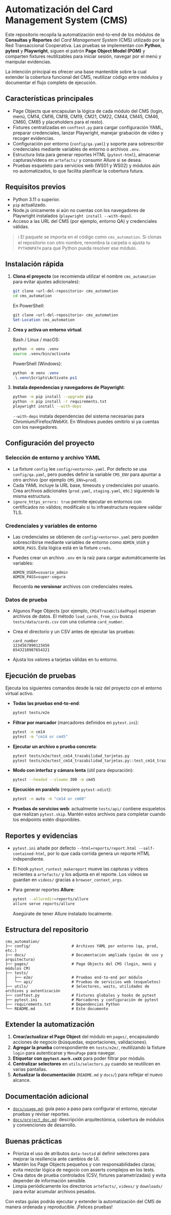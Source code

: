# Automatización del Card Management System (CMS)

Este repositorio recopila la automatización end-to-end de los módulos de **Consultas y Reportes** del *Card Management System* (CMS) utilizado por la Red Transaccional Cooperativa. Las pruebas se implementan con **Python**, **pytest** y **Playwright**, siguen el patrón **Page Object Model (POM)** y comparten fixtures reutilizables para iniciar sesión, navegar por el menú y manipular evidencias.

La intención principal es ofrecer una base mantenible sobre la cual extender la cobertura funcional del CMS, reutilizar código entre módulos y documentar el flujo completo de ejecución.

## Características principales

- Page Objects que encapsulan la lógica de cada módulo del CMS (login, menú, CM14, CM16, CM18, CM19, CM21, CM22, CM44, CM45, CM46, CM60, CM85 y placeholders para el resto).
- Fixtures centralizadas en `conftest.py` para cargar configuración YAML, preparar credenciales, lanzar Playwright, manejar grabación de vídeo y recoger evidencias.
- Configuración por entorno (`config/qa.yaml`) y soporte para sobrescribir credenciales mediante variables de entorno o archivos `.env`.
- Estructura lista para generar reportes HTML (`pytest-html`), almacenar capturas/vídeos en `artefacts/` y consumir Allure si se desea.
- Pruebas esqueleto para servicios web (WS01 y WS02) y módulos aún no automatizados, lo que facilita planificar la cobertura futura.

## Requisitos previos

- Python 3.11 o superior.
- `pip` actualizado.
- Node.js únicamente si aún no cuentas con los navegadores de Playwright instalados (`playwright install --with-deps`).
- Acceso a las URL del CMS (por ejemplo, entorno QA) y credenciales válidas.

> ℹ️ El paquete se importa en el código como `cms_automation`. Si clonas el repositorio con otro nombre, renombra la carpeta o ajusta tu `PYTHONPATH` para que Python pueda resolver ese módulo.

## Instalación rápida

1. **Clona el proyecto** (se recomienda utilizar el nombre `cms_automation` para evitar ajustes adicionales):

   ```bash
   git clone <url-del-repositorio> cms_automation
   cd cms_automation
   ```

   En PowerShell:

   ```powershell
   git clone <url-del-repositorio> cms_automation
   Set-Location cms_automation
   ```

2. **Crea y activa un entorno virtual**.

   Bash / Linux / macOS:

   ```bash
   python -m venv .venv
   source .venv/bin/activate
   ```

   PowerShell (Windows):

   ```powershell
   python -m venv .venv
   .\.venv\Scripts\Activate.ps1
   ```

3. **Instala dependencias y navegadores de Playwright**:

   ```bash
   python -m pip install --upgrade pip
   python -m pip install -r requirements.txt
   playwright install --with-deps
   ```

   `--with-deps` instala dependencias del sistema necesarias para Chromium/Firefox/WebKit. En Windows puedes omitirlo si ya cuentas con los navegadores.

## Configuración del proyecto

### Selección de entorno y archivo YAML

- La fixture `config` lee `config/<entorno>.yaml`. Por defecto se usa `config/qa.yaml`, pero puedes definir la variable `CMS_ENV` para apuntar a otro archivo (por ejemplo `CMS_ENV=prod`).
- Cada YAML incluye la URL base, timeouts y credenciales por usuario. Crea archivos adicionales (`prod.yaml`, `staging.yaml`, etc.) siguiendo la misma estructura.
- `ignore_https_errors: true` permite ejecutar en entornos con certificados no válidos; modifícalo si tu infraestructura requiere validar TLS.

### Credenciales y variables de entorno

- Las credenciales se obtienen de `config/<entorno>.yaml` pero pueden sobrescribirse mediante variables de entorno como `ADMIN_USER` y `ADMIN_PASS`. Esta lógica está en la fixture `creds`.
- Puedes crear un archivo `.env` en la raíz para cargar automáticamente las variables:

  ```env
  ADMIN_USER=usuario_admin
  ADMIN_PASS=super-segura
  ```

  Recuerda **no versionar** archivos con credenciales reales.

### Datos de prueba

- Algunos Page Objects (por ejemplo, `CM14TrazabilidadPage`) esperan archivos de datos. El método `load_cards_from_csv` busca `tests/data/cards.csv` con una columna `card_number`.
- Crea el directorio y un CSV antes de ejecutar las pruebas:

  ```csv
  card_number
  1234567890123456
  6543210987654321
  ```

- Ajusta los valores a tarjetas válidas en tu entorno.

## Ejecución de pruebas

Ejecuta los siguientes comandos desde la raíz del proyecto con el entorno virtual activo.

- **Todas las pruebas end-to-end**:

  ```bash
  pytest tests/e2e
  ```

- **Filtrar por marcador** (marcadores definidos en `pytest.ini`):

  ```bash
  pytest -m cm14
  pytest -m "cm14 or cm45"
  ```

- **Ejecutar un archivo o prueba concreta**:

  ```bash
  pytest tests/e2e/test_cm14_trazabilidad_tarjetas.py
  pytest tests/e2e/test_cm14_trazabilidad_tarjetas.py::test_cm14_trazabilidad_tarjetas
  ```

- **Modo con interfaz y cámara lenta** (útil para depuración):

  ```bash
  pytest --headed --slowmo 300 -m cm45
  ```

- **Ejecución en paralelo** (requiere `pytest-xdist`):

  ```bash
  pytest -n auto -m "cm14 or cm60"
  ```

- **Pruebas de servicios web**: actualmente `tests/api/` contiene esqueletos que realizan `pytest.skip`. Mantén estos archivos para completar cuando los endpoints estén disponibles.

## Reportes y evidencias

- `pytest.ini` añade por defecto `--html=reports/report.html --self-contained-html`, por lo que cada corrida genera un reporte HTML independiente.
- El hook `pytest_runtest_makereport` mueve las capturas y vídeos recientes a `artefacts/` y los adjunta en el reporte. Los vídeos se guardan en `videos/` gracias a `browser_context_args`.
- Para generar reportes **Allure**:

  ```bash
  pytest --alluredir=reports/allure
  allure serve reports/allure
  ```

  Asegúrate de tener Allure instalado localmente.

## Estructura del repositorio

```
cms_automation/
├── config/                  # Archivos YAML por entorno (qa, prod, etc.)
├── docs/                    # Documentación ampliada (guías de uso y arquitectura)
├── pages/                   # Page Objects del CMS (login, menú y módulos CM)
├── tests/
│   ├── e2e/                 # Pruebas end-to-end por módulo
│   └── api/                 # Pruebas de servicios web (esqueletos)
├── utils/                   # Selectores, waits, utilidades de archivos y autenticación
├── conftest.py              # Fixtures globales y hooks de pytest
├── pytest.ini               # Marcadores y configuración de pytest
├── requirements.txt         # Dependencias Python
└── README.md                # Este documento
```

## Extender la automatización

1. **Crear/actualizar el Page Object** del módulo en `pages/`, encapsulando acciones de negocio (búsquedas, exportaciones, validaciones).
2. **Agregar la prueba** correspondiente en `tests/e2e/`, reutilizando la fixture `login` para autenticarse y `MenuPage` para navegar.
3. **Etiquetar con `@pytest.mark.cmXX`** para poder filtrar por módulo.
4. **Centralizar selectores** en `utils/selectors.py` cuando se reutilicen en varias pantallas.
5. **Actualizar la documentación** (`README.md` y `docs/`) para reflejar el nuevo alcance.

## Documentación adicional

- [`docs/usage.md`](docs/usage.md): guía paso a paso para configurar el entorno, ejecutar pruebas y revisar reportes.
- [`docs/project_doc.md`](docs/project_doc.md): descripción arquitectónica, cobertura de módulos y convenciones de desarrollo.

## Buenas prácticas

- Prioriza el uso de atributos `data-testid` al definir selectores para mejorar la resiliencia ante cambios de UI.
- Mantén los Page Objects pequeños y con responsabilidades claras; evita mezclar lógica de negocio con asserts complejos en los tests.
- Crea datos de prueba controlados (CSV, fixtures parametrizadas) y evita depender de información sensible.
- Limpia periódicamente los directorios `artefacts/`, `videos/` y `downloads/` para evitar acumular archivos pesados.

Con estas guías podrás ejecutar y extender la automatización del CMS de manera ordenada y reproducible. ¡Felices pruebas!
